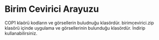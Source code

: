 # Birim Cevirici Arayuzu
COP1 klaörü kodların ve görsellerin buludnuğu klasördür.
birimcevirici.zip klasörü içinde uygulama ve görsellerinin bulunduğu klasördür. İndirip kullanabilirsiniz.

